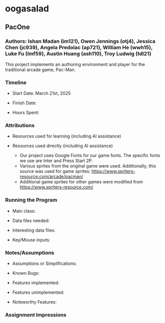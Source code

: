 # oogasalad

## PacOne

### Authors: Ishan Madan (im121), Owen Jennings (otj4), Jessica Chen (jc939), Angela Predolac (ap721), William He (wwh15), Luke Fu (lmf59), Austin Huang (ash110), Troy Ludwig (tdl21)

This project implements an authoring environment and player for the traditional arcade game,
Pac-Man.

### Timeline

* Start Date: March 21st, 2025

* Finish Date:

* Hours Spent:

### Attributions

* Resources used for learning (including AI assistance)

* Resources used directly (including AI assistance)
    * Our project uses Google Fonts for our game fonts. The specific fonts we use are Inter and
      Press Start 2P.
    * Various sprites from the original game were used. Additionally, this source was used for game
      sprites: https://www.spriters-resource.com/arcade/pacman/
    * Additional game sprites for other games were modified from https://www.spriters-resource.com/

### Running the Program

* Main class:

* Data files needed:

* Interesting data files:

* Key/Mouse inputs:

### Notes/Assumptions

* Assumptions or Simplifications:

* Known Bugs:

* Features implemented:

* Features unimplemented:

* Noteworthy Features:

### Assignment Impressions


